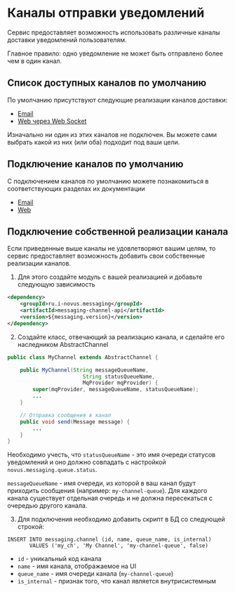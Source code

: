 # Каналы отправки уведомлений
Сервис предоставляет возможность использовать различные каналы доставки уведомлений пользователям.

Главное правило: одно уведомление не может быть отправлено более чем в один канал.

## Cписок доступных каналов по умолчанию
По умолчанию присутствуют следующие реализации каналов доставки:
- [Email](../messaging-channel-email/README.md)
- [Web через Web Socket](../messaging-channel-web/README.md)

Изначально ни один из этих каналов не подключен. 
Вы можете сами выбрать какой из них (или оба) подходит под ваши цели. 

## Подключение каналов по умолчанию
С подключением каналов по умолчанию можете познакомиться в соответствующих разделах их документации
- [Email](../messaging-channel-email/README.md#Подключение)
- [Web](../messaging-channel-web/README.md#Подключение)

## Подключение собственной реализации канала
Если приведенные выше каналы не удовлетворяют вашим целям,
то сервис предоставляет возможность добавить свои собственные реализации каналов.

1. Для этого создайте модуль с вашей реализацией и добавьте следующую зависимость
```xml
<dependency>
    <groupId>ru.i-novus.messaging</groupId>
    <artifactId>messaging-channel-api</artifactId>
    <version>${messaging.version}</version>
</dependency>
```
2. Создайте класс, отвечающий за реализацию канала, и сделайте его наследником AbstractChannel

```java
public class MyChannel extends AbstractChannel {

    public MyChannel(String messageQueueName,
                        String statusQueueName,
                        MqProvider mqProvider) {
        super(mqProvider, messageQueueName, statusQueueName);
        ...
    }

    // Отправка сообщения в канал
    public void send(Message message) {
        ...
    }
}
```
Необходимо учесть, что `statusQueueName` - это имя очереди статусов уведомлений
и оно должно совпадать с настройкой `novus.messaging.queue.status`.

`messageQueueName` - имя очереди, из которой в ваш канал будут приходить сообщения (например: `my-channel-queue`).
Для каждого канала существует отдельная очередь и не должна пересекаться с очередью другого канала.

3. Для подключения необходимо добавить скрипт в БД со следующей строкой:
 ```roomsql
 INSERT INTO messaging.channel (id, name, queue_name, is_internal) 
        VALUES ('my_ch', 'My Channel', 'my-channel-queue', false)
 ```
 - `id` - уникальный код канала
 - `name` - имя канала, отображаемое на UI
 - `queue_name` - имя очереди канала (`my-channel-queue`)
 - `is_internal` - признак того, что канал является внутрисистемным 




